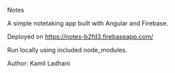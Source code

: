 Notes

A simple notetaking app built with Angular and Firebase.

Deployed on https://notes-b2fd3.firebaseapp.com/

Run locally using included node_modules.

Author: Kamil Ladhani
